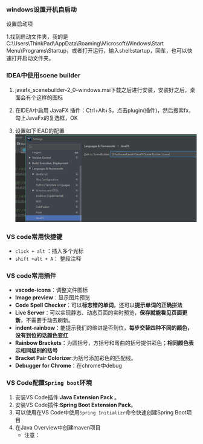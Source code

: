 ### windows设置开机自启动

设置启动项

1.找到启动文件夹，我的是C:\Users\ThinkPad\AppData\Roaming\Microsoft\Windows\Start Menu\Programs\Startup，或者打开运行，输入shell:startup，回车，也可以快速打开启动文件夹。

### IDEA中使用scene builder

1. javafx_scenebuilder-2_0-windows.msi下载之后进行安装，安装好之后，桌面会有个这样的图标

2. 在IDEA中启用 JavaFX 插件：Ctrl+Alt+S，点击plugin(插件)，然后搜索fx，勾上JavaFx的复选框，OK 
3. 设置如下IEAD的配置![image-20191122210707609](%E5%B8%B8%E7%94%A8%E8%BD%AF%E4%BB%B6%E9%85%8D%E7%BD%AE.assets/image-20191122210707609.png)

###  VS code常用快捷键

- `click + alt` ：插入多个光标
- ` shift +alt + A `： 整段注释

### VS code常用插件

- **vscode-icons**：调整文件图标
- **Image preview**：显示图片预览
- **Code Spell Checker**：可以**标志错的单词**，还可以**提示单词的正确拼法**
- **Live Server**：可以实现静态、动态页面的实时预览，**保存就能看见页面更新**，不需要手动去刷新。
- **indent-rainbow**：能提示我们的缩进是否到位，**每步交替四种不同的颜色，没有到位的话颜色变红**
- **Rainbow Brackets**：为圆括号，方括号和弯曲的括号提供彩色；**相同颜色表示相同级别的括号**
- **Bracket Pair Colorizer**:为括号添加彩色的匹配线。
- **Debugger for Chrome**：在chrome中debug

### VS Code配置`Spring boot`环境

1. 安装VS Code插件:**Java Extension Pack** 。
2. 安装VS Code插件:**Spring Boot Extension Pack**。
3. 可以使用在VS Code中使用`Spring Initializr`命令快速创建Spring Boot项目
4. 在Java Overview中创建maven项目
   - 注意：

